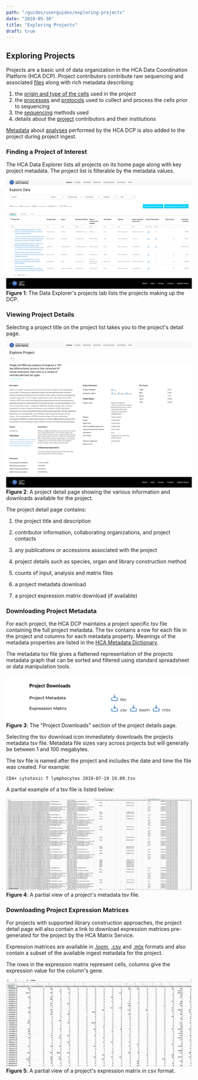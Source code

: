 ```yaml
---
path: "/guides/userguides/exploring-projects"
date: "2018-05-30"
title: "Exploring Projects"
draft: true
---
```



## Exploring Projects


Projects are a basic unit of data organization in the HCA Data Coordination Platform (HCA DCP). Project contributors contribute raw sequencing and associated [files](/metadata/dictionary/file/sequence_file) along with rich metadata describing:

  1. the  [origin and type of the cells](/metadata/dictionary/biomaterial/cell_line) used in the project
  1. the [processes](/metadata/dictionary/process/analysis/analysis_process) and [protocols](/metadata/dictionary/protocol/biomaterial_collection/aggregate_generation_protocol) used to collect and process the cells prior to sequencing
  1. the  [sequencing](/metadata/dictionary/protocol/sequencing/sequencing_protocol)  methods used
  1. details about the [project](/metadata/dictionary/project/project) contributors and their institutions
 
[Metadata](/metadata/dictionary/process/analysis/analysis_process)  about [analyses](/pipelines) performed by the HCA DCP is also added to the project during project ingest.

### Finding a Project of Interest

The HCA Data Explorer lists all projects on its home page along with key project metadata. The project list is filterable by the metadata values. 

![Browsing Projects in the Data Explorer](./_images/exploring-projects-project-list.png "Exploring Projects")
**Figure 1**: The Data Explorer's projects tab lists the projects making up the DCP. 

### Viewing Project Details

Selecting a project title on the project list takes you to the project's detail page. 

![Viewing Project Details](./_images/exploring-projects-project-detail.png "Project Detail")
**Figure 2**: A project detail page showing the various information and downloads available for the project.


The project detail page contains:

1. the project title and description

1. contributor information, collaborating organizations, and project contacts

1. any publications or accessions associated with the project 

1. project details such as species, organ and library construction method 

1. counts of input, analysis and matrix files

1. a project metadata download

1. a project expression matrix download (if available)

### Downloading Project Metadata

For each project, the HCA DCP maintains a project specific tsv file containing the full project metadata. The tsv contains a row for each file in the project and columns for each metadata property. Meanings of the metadata properties are listed in the [HCA Metadata Dictionary](/metadata).




 The metadata tsv file gives a flattened representation of the projects metadata graph that can be sorted and filtered using standard spreadsheet or data manipulation tools.
  

![Project Downloads](./_images/exploring-projects-project-downloads.png "Project Downloads")
**Figure 3**: The "Project Downloads" section of the project details page.

Selecting the tsv download icon immediately downloads the projects metadata tsv file. Metadata file sizes vary across projects but will generally be between 1 and 100 megabytes.

The tsv file is named after the project and includes the date and time the file was created. For example:

``` 
CD4+ cytotoxic T lymphocytes 2019-07-19 19.09.tsv
```

A partial example of a tsv file is listed below:
 
  ![Partial Metadata tsv](./_images/exploring-projects-tsv.png "TSV File")
  **Figure 4**: A partial view of a project's metadata tsv file. 

### Downloading Project Expression Matrices

For projects with supported library construction approaches, the project detail page will also contain a link to download expression matrices pre-generated for the project by the HCA Matrix Service.
 
 Expression matrices are available in [.loom](http://loompy.org/), [.csv](https://en.wikipedia.org/wiki/Comma-separated_values) and [.mtx](https://math.nist.gov/MatrixMarket/formats.html) formats and also contain a subset of the available ingest metadata for the project. 
 
 The rows in the expression matrix represent cells, columns give the expression value for the column's gene.


![Partial Expression Matrox](./_images/exploring-projects-expression-matrix.png "Expression Matrix")
**Figure 5**: A partial view of a project's expression matrix in csv format. 

